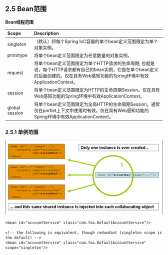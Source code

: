 ## 2.5 Bean范围

**Bean线程范围**

| Scope | Description |
| :--- | :--- |
| singleton | （默认）将每个Spring IoC容器的单个bean定义范围限定为单个对象实例。 |
| prototype | 将单个bean定义范围限定为任意数量的对象实例。 |
| request | 将单个bean定义范围限定为单个HTTP请求的生命周期; 也就是说，每个HTTP请求都有自己的bean实例，它是在单个bean定义的后面创建的。仅在具有Web感知功能的Spring环境中有效ApplicationContext。 |
| session | 将单个bean定义范围限定为HTTP的生命周期Session。仅在具有Web感知功能的Spring环境中有效ApplicationContext。 |
| global session | 将单个bean定义范围限定为全局HTTP的生命周期Session。通常仅在portlet上下文中使用时有效。仅在具有Web感知功能的Spring环境中有效ApplicationContext。 |

### 2.5.1 单例范围

![](/assets/2_5_1.PNG)

```
<bean id="accountService" class="com.foo.DefaultAccountService"/>

<!-- the following is equivalent, though redundant (singleton scope is the default) -->
<bean id="accountService" class="com.foo.DefaultAccountService" scope="singleton"/>
```



